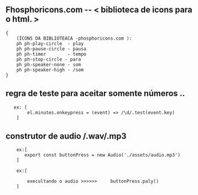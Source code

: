 ## Fhosphoricons.com  -- < biblioteca de icons para o html. >
    {
        (ÍCONS DA BIBLIOTEACA -phosphoricons.com ):
        ph ph-play-circle  - play
        ph ph-pause-circle - pausa
        ph ph-timer        - tempo
        ph ph-stop-circle - para
        ph ph-speaker-none - som
        ph ph-speaker-high - /som
    }



## regra de teste para aceitar somente números ..

       ex: [
            el.minutes.onkeypress = (event) => /\d/.test(event.key)
        ]


## construtor de audio /.wav/.mp3
        ex:[
           export const buttonPress = new Audio('./assets/audio.mp3') 
        ]

        ex:[

            execultando o audio >>>>>>     buttonPress.paly()
        ]